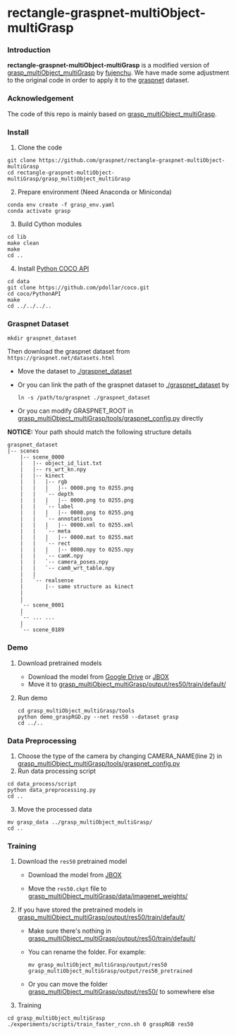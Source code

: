 # rectangle-graspnet-multiObject-multiGrasp

### Introduction
**rectangle-graspnet-multiObject-multiGrasp** is a modified version of [grasp_multiObject_multiGrasp](https://github.com/ivalab/grasp_multiObject_multiGrasp) by [fujenchu](https://github.com/fujenchu). We have made some adjustment to the original code in order to apply it to the [graspnet](https://github.com/Fang-Haoshu/graspnetAPI) dataset.

###  Acknowledgement

The code of this repo is mainly based on [grasp_multiObject_multiGrasp](https://github.com/ivalab/grasp_multiObject_multiGrasp).

### Install

1. Clone the code
```
git clone https://github.com/graspnet/rectangle-graspnet-multiObject-multiGrasp
cd rectangle-graspnet-multiObject-multiGrasp/grasp_multiObject_multiGrasp
```

2. Prepare environment (Need Anaconda or Miniconda)
```
conda env create -f grasp_env.yaml
conda activate grasp
```

3. Build Cython modules
```
cd lib
make clean
make
cd ..
```

4. Install [Python COCO API](https://github.com/cocodataset/cocoapi)
```
cd data
git clone https://github.com/pdollar/coco.git
cd coco/PythonAPI
make
cd ../../../..
```

### Graspnet Dataset

```
mkdir graspnet_dataset
```

Then download the graspnet dataset from `https://graspnet.net/datasets.html`

- Move the dataset to [./graspnet_dataset](./graspnet_dataset)

- Or you can link the path of the graspnet dataset to [./graspnet_dataset](./graspnet_dataset) by

  ```
  ln -s /path/to/graspnet ./graspnet_dataset
  ```

- Or you can modify GRASPNET_ROOT in [grasp_multiObject_multiGrasp/tools/graspnet_config.py](grasp_multiObject_multiGrasp/tools/graspnet_config.py) directly

**NOTICE:** Your path should match the following structure details

```
graspnet_dataset
|-- scenes
    |-- scene_0000
    |   |-- object_id_list.txt
    |   |-- rs_wrt_kn.npy
    |   |-- kinect
    |   |   |-- rgb
    |   |   |   |-- 0000.png to 0255.png
    |   |   `-- depth
    |   |   |   |-- 0000.png to 0255.png
    |   |   `-- label
    |   |   |   |-- 0000.png to 0255.png
    |   |   `-- annotations
    |   |   |   |-- 0000.xml to 0255.xml
    |   |   `-- meta
    |   |   |   |-- 0000.mat to 0255.mat
    |   |   `-- rect
    |   |   |   |-- 0000.npy to 0255.npy
    |   |   `-- camK.npy
    |   |   `-- camera_poses.npy
    |   |   `-- cam0_wrt_table.npy
    |   |
    |   `-- realsense
    |       |-- same structure as kinect
    |
    |
    `-- scene_0001
    |
    `-- ... ...
    |
    `-- scene_0189
```



### Demo

1. Download pretrained models

   - Download the model from  [Google Drive](https://drive.google.com/file/d/1QrjLDKr8eHgN0rM48YpWXY-sN89zJNim/view?usp=sharing) or [JBOX](https://jbox.sjtu.edu.cn/l/J5z6gE)
   - Move it to [grasp_multiObject_multiGrasp/output/res50/train/default/](grasp_multiObject_multiGrasp/output/res50/train/default/)

2. Run demo

   ```
   cd grasp_multiObject_multiGrasp/tools
   python demo_graspRGD.py --net res50 --dataset grasp
   cd ../..
   ```

### Data Preprocessing

1. Choose the type of the camera by changing CAMERA_NAME(line 2) in [grasp_multiObject_multiGrasp/tools/graspnet_config.py](grasp_multiObject_multiGrasp/tools/graspnet_config.py)
2. Run data processing script
```
cd data_process/script
python data_preprocessing.py
cd ..
```

3. Move the processed data

```
mv grasp_data ../grasp_multiObject_multiGrasp/
cd ..
```

### Training

1. Download the `res50` pretrained model

   - Download the model from [JBOX](https://jbox.sjtu.edu.cn/l/Vooj01)

   - Move the `res50.ckpt` file to [grasp_multiObject_multiGrasp/data/imagenet_weights/](grasp_multiObject_multiGrasp/data/imagenet_weights/)

2. If you have stored the pretrained models in [grasp_multiObject_multiGrasp/output/res50/train/default/](grasp_multiObject_multiGrasp/output/res50/train/default/)

   - Make sure there's nothing in [grasp_multiObject_multiGrasp/output/res50/train/default/](grasp_multiObject_multiGrasp/output/res50/train/default/)

   - You can rename the folder. For example:

     ```
     mv grasp_multiObject_multiGrasp/output/res50 grasp_multiObject_multiGrasp/output/res50_pretrained
     ```

   - Or you can move the folder [grasp_multiObject_multiGrasp/output/res50/](grasp_multiObject_multiGrasp/output/res50/) to somewhere else

3. Training
```
cd grasp_multiObject_multiGrasp
./experiments/scripts/train_faster_rcnn.sh 0 graspRGB res50
```